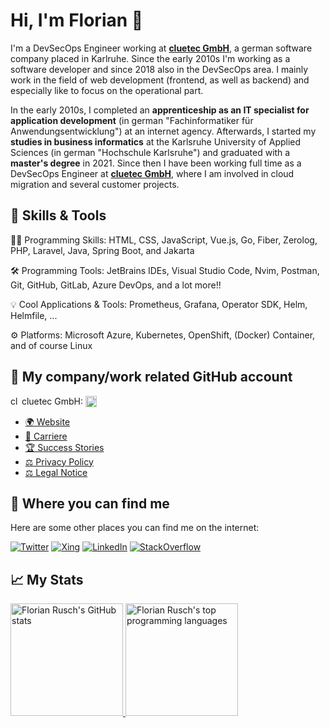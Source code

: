 # Hi, I'm Florian 👋

I'm a DevSecOps Engineer working at [**cluetec GmbH**](https://cluetec.de), a german software company placed in Karlruhe. Since the early 2010s I'm working as a software developer and since 2018 also in the DevSecOps area. I mainly work in the field of web development (frontend, as well as backend) and especially like to focus on the operational part.

In the early 2010s, I completed an **apprenticeship as an IT specialist for application development** (in german "Fachinformatiker für Anwendungsentwicklung") at an internet agency. Afterwards, I started my **studies in business informatics** at the Karlsruhe University of Applied Sciences (in german "Hochschule Karlsruhe") and graduated with a **master's degree** in 2021. Since then I have been working full time as a DevSecOps Engineer at [**cluetec GmbH**](https://cluetec.de), where I am involved in cloud migration and several customer projects.

## 🦄 Skills & Tools

👨‍💻 Programming Skills: HTML, CSS, JavaScript, Vue.js, Go, Fiber, Zerolog, PHP, Laravel, Java, Spring Boot, and Jakarta

🛠️ Programming Tools: JetBrains IDEs, Visual Studio Code, Nvim, Postman, Git, GitHub, GitLab, Azure DevOps, and a lot more!!

💡 Cool Applications & Tools: Prometheus, Grafana, Operator SDK, Helm, Helmfile, ...

⚙️ Platforms: Microsoft Azure, Kubernetes, OpenShift, (Docker) Container, and of course Linux

## 💼 My company/work related GitHub account

<img src="https://www.cluetec.de/fileadmin/img/favicon.ico" alt="cluetec icon" height="14" width="14" /> cluetec GmbH: <a href="https://github.com/florianrusch-cluetec" title="GitHub - florianrusch-cluetec"><img src="https://img.shields.io/badge/GitHub-florianrusch−cluetec-white?style=flat&logo=github&logoColor=white" height="18" style="vertical-align: text-top;" /></a>

- [🌍 Website](https://www.cluetec.de/en/)
- [💼 Carriere](https://www.cluetec.de/unternehmen/karriere-bei-cluetec/)
- [🏆 Success Stories](https://www.cluetec.de/en/success-stories/)
- [⚖️ Privacy Policy](https://www.cluetec.de/en/privacy-policy-220803/)
- [⚖️ Legal Notice](https://www.cluetec.de/en/legal-notice/)

## 🤳 Where you can find me

Here are some other places you can find me on the internet:

[![Twitter](https://img.shields.io/badge/Twitter-blue?style=for-the-badge&logo=twitter&logoColor=white)](https://twitter.com/florian_rusch)
[![Xing](https://img.shields.io/badge/Xing-green?style=for-the-badge&logo=xing&logoColor=white)](https://www.xing.com/profile/Florian_Rusch)
[![LinkedIn](https://img.shields.io/badge/Linkedin-blue?style=for-the-badge&logo=linkedin&logoColor=white)](https://www.linkedin.com/in/florianrusch/)
[![StackOverflow](https://img.shields.io/badge/Stackoverflow-orange?style=for-the-badge&logo=stackoverflow&logoColor=white)](https://stackoverflow.com/users/4072522/florian-rusch)

## 📈 My Stats
<a href="https://github.com/florianrusch">
  <img height="180em" title="Florian Rusch's GitHub stats" src="https://github-readme-stats.vercel.app/api?username=florianrusch&count_private=true&show_icons=true&theme=dracula&include_all_commits=true&bg_color=90,282A36,80165B" />
  <img height="180em" title="Florian Rusch's top programming languages" src="https://github-readme-stats.vercel.app/api/top-langs/?username=florianrusch&layout=compact&custom_title=Most%20Used%20Languages%20on%20GitHub&theme=dracula&langs_count=8&bg_color=90,282A36,80165B" />
</a>

<!-- GitHub Profile Inspirations:
- https://github.com/aler9
- https://github.com/ringabout
- https://github.com/marcusolsson
- https://github.com/jdhao
- https://github.com/jonataslaw
- https://github.com/micaellimedeiros -->
